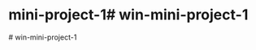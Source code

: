 # mini-project-1#   w i n - m i n i - p r o j e c t - 1  
 #   w i n - m i n i - p r o j e c t - 1  
 